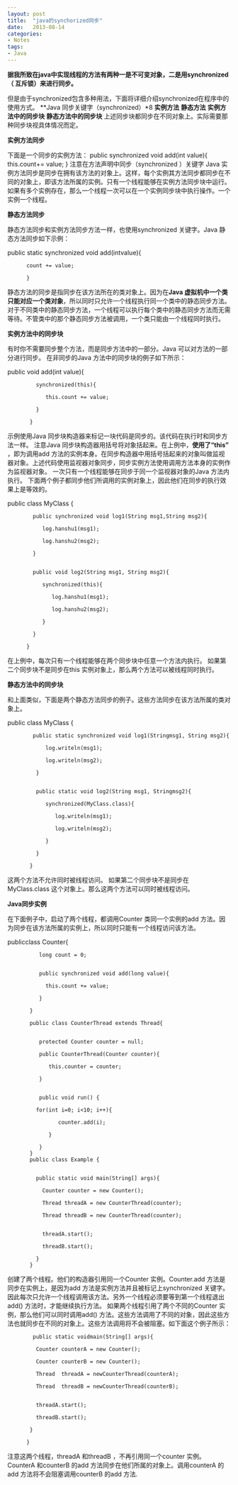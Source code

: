 ```yaml
---
layout: post
title:  "java的synchorized同步"
date:   2013-08-14
categories: 
- Notes 
tags:
- Java
---
```

**据我所致在java中实现线程的方法有两种一是不可变对象，二是用synchronized（ 互斥锁）来进行同步。**
 
  但是由于synchronized包含多种用法，下面将详细介绍synchronized在程序中的使用方式。
**Java 同步关键字（synchronized）*8
**实例方法**
**静态方法**
**实例方法中的同步块**
**静态方法中的同步块**
上述同步块都同步在不同对象上。实际需要那种同步块视具体情况而定。


**实例方法同步**

下面是一个同步的实例方法：
public synchronized void add(int value){
         this.count+= value;
}
注意在方法声明中同步（synchronized  ）关键字
Java 实例方法同步是同步在拥有该方法的对象上。这样，每个实例其方法同步都同步在不同的对象上，即该方法所属的实例。只有一个线程能够在实例方法同步块中运行。如果有多个实例存在，那么一个线程一次可以在一个实例同步块中执行操作。一个实例一个线程。

**静态方法同步**

静态方法同步和实例方法同步方法一样，也使用synchronized  关键字。Java 静态方法同步如下示例：

public static synchronized void add(intvalue){

          count += value;
          
          }
          
          
静态方法的同步是指同步在该方法所在的类对象上。因为在**Java 虚拟机中一个类只能对应一个类对象**，所以同时只允许一个线程执行同一个类中的静态同步方法。
对于不同类中的静态同步方法，一个线程可以执行每个类中的静态同步方法而无需等待。不管类中的那个静态同步方法被调用，一个类只能由一个线程同时执行。

**实例方法中的同步块**

有时你不需要同步整个方法，而是同步方法中的一部分。Java 可以对方法的一部分进行同步。
在非同步的Java 方法中的同步块的例子如下所示：

public void add(int value){

             synchronized(this){
             
                this.count += value;
                
             }
             
           }
           
示例使用Java 同步块构造器来标记一块代码是同步的。该代码在执行时和同步方法一样。
注意Java 同步块构造器用括号将对象括起来。在上例中，**使用了“this”** ，即为调用add 方法的实例本身。在同步构造器中用括号括起来的对象叫做监视器对象。上述代码使用监视器对象同步，同步实例方法使用调用方法本身的实例作为监视器对象。
一次只有一个线程能够在同步于同一个监视器对象的Java 方法内执行。
下面两个例子都同步他们所调用的实例对象上，因此他们在同步的执行效果上是等效的。

public class MyClass {

         
            public synchronized void log1(String msg1,String msg2){
            
               log.hanshu1(msg1);
               
               log.hanshu2(msg2);
               
            }
            
         
            public void log2(String msg1, String msg2){
            
               synchronized(this){
               
                  log.hanshu1(msg1);
                  
                  log.hanshu2(msg2);
                  
               }
               
            }
            
          }
          
在上例中，每次只有一个线程能够在两个同步块中任意一个方法内执行。
如果第二个同步块不是同步在this 实例对象上，那么两个方法可以被线程同时执行。

**静态方法中的同步块**

和上面类似，下面是两个静态方法同步的例子。这些方法同步在该方法所属的类对象上。

public class MyClass {

            public static synchronized void log1(Stringmsg1, String msg2){
            
                log.writeln(msg1);
                
                log.writeln(msg2);
                
             }
             
         
             public static void log2(String msg1, Stringmsg2){
             
                synchronized(MyClass.class){
                
                   log.writeln(msg1);
                   
                   log.writeln(msg2);
                   
                }
                
             }
             
           }
           
这两个方法不允许同时被线程访问。
如果第二个同步块不是同步在MyClass.class 这个对象上。那么这两个方法可以同时被线程访问。

**Java同步实例**

在下面例子中，启动了两个线程，都调用Counter 类同一个实例的add 方法。因为同步在该方法所属的实例上，所以同时只能有一个线程访问该方法。

publicclass Counter{

              long count = 0;
              
         
              public synchronized void add(long value){
              
                this.count += value;
                
              }
              
           }
           
           public class CounterThread extends Thread{
           
         
              protected Counter counter = null;
              
              public CounterThread(Counter counter){
              
                 this.counter = counter;
                 
              }
         
         
              public void run() {
              
             for(int i=0; i<10; i++){
             
                    counter.add(i);
                    
                 }
                 
              }
           }
           public class Example {
           
         
             public static void main(String[] args){
             
               Counter counter = new Counter();
               
               Thread threadA = new CounterThread(counter);
               
               Thread threadB = new CounterThread(counter);
               
         
               threadA.start();
               
               threadB.start();
               
             }
           }
           
创建了两个线程。他们的构造器引用同一个Counter 实例。Counter.add 方法是同步在实例上，是因为add 方法是实例方法并且被标记上synchronized 关键字。因此每次只允许一个线程调用该方法。另外一个线程必须要等到第一个线程退出add() 方法时，才能继续执行方法。
如果两个线程引用了两个不同的Counter 实例，那么他们可以同时调用add() 方法。这些方法调用了不同的对象，因此这些方法也就同步在不同的对象上。这些方法调用将不会被阻塞。如下面这个例子所示：

            public static voidmain(String[] args){
            
             Counter counterA = new Counter();
             
             Counter counterB = new Counter();
             
             Thread  threadA = newCounterThread(counterA);
             
             Thread  threadB = newCounterThread(counterB);
             
         
             threadA.start();
             
             threadB.start();
             
           }
           
          }
注意这两个线程，threadA 和threadB ，不再引用同一个counter 实例。CounterA 和counterB 的add 方法同步在他们所属的对象上。调用counterA 的add 方法将不会阻塞调用counterB 的add 方法.
